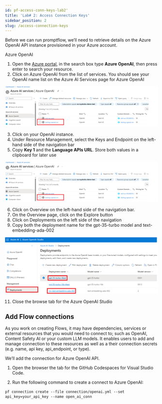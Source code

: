 ```yaml
---
id: pf-access-conn-keys-lab2'
title: 'Lab# 2: Access Connection Keys'
sidebar_position: 2
slug: /access-connection-keys
---
```


Before we can run promptflow, we’ll need to retrieve details on the Azure OpenAI API instance provisioned in your Azure account.

Azure OpenAI
1.	Open the [Azure portal](http://portal.azure.com/), in the search box type **Azure OpenAI**, then press enter to search your resource.
2.	Click on Azure OpenAI from the list of services.  You should see your OpenAI name list on the Azure AI Services page for Azure OpenAI

![](/img/tutorial/azure-open-ai.png)

3.	Click on your OpenAI instance.
4.	Under Resource Management, select the Keys and Endpoint on the left-hand side of the navigation bar
5.	Copy **Key 1** and the **Language APIs URL**.  Store both values in a clipboard for later use

![](/img/tutorial/azure-open-ai.png)
 
6.	Click on Overview on the left-hand side of the navigation bar.
7.	On the Overview page, click on the Explore button
8.	Click on Deployments on the left side of the navigation
9.	Copy both the deployment name for the gpt-35-turbo model and text-embedding-ada-002

![](/img/tutorial/openai-deployment.png)
	  
11.	 Close the browse tab for the Azure OpenAI Studio

## Add Flow connections

As you work on creating Flows, it may have dependencies, services or external resources that you would need to connect to; such as OpenAI, Content Safety AI or your custom LLM models.  It enables users to add and manage connection to these resources as well as a their connection secrets (e.g. name, api key, api_endpoint, or type).  

We’ll add the connection for Azure OpenAI API.  

1.	Open the browser the tab for the GitHub Codespaces for Visual Studio Code.

2.  Run the following command to create a connect to Azure OpenAI:

```shell
pf connection create --file connection/openai.yml --set api_key=your_api_key --name open_ai_conn
```


